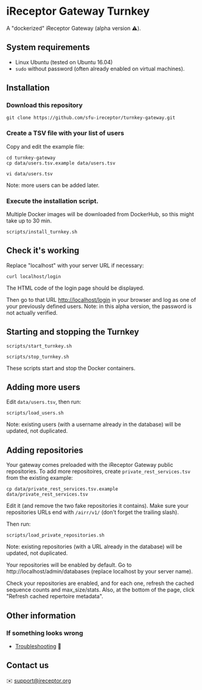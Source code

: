 # iReceptor Gateway Turnkey

A "dockerized" iReceptor Gateway (alpha version :warning:).

## System requirements

- Linux Ubuntu (tested on Ubuntu 16.04)
- `sudo` without password (often already enabled on virtual machines).
 
## Installation

### Download this repository

```
git clone https://github.com/sfu-ireceptor/turnkey-gateway.git
```

### Create a TSV file with your list of users

Copy and edit the example file:

```
cd turnkey-gateway
cp data/users.tsv.example data/users.tsv

vi data/users.tsv 
```

Note: more users can be added later.

### Execute the installation script.

Multiple Docker images will be downloaded from DockerHub, so this might take up to 30 min.

```
scripts/install_turnkey.sh
```

## Check it's working

Replace "localhost" with your server URL if necessary:

```
curl localhost/login
```

The HTML code of the login page should be displayed.

Then go to that URL <http://localhost/login> in your browser and log as one of your previously defined users. Note: in this alpha version, the password is not actually verified.


## Starting and stopping the Turnkey
```
scripts/start_turnkey.sh
```
```
scripts/stop_turnkey.sh
```

These scripts start and stop the Docker containers.

## Adding more users

Edit `data/users.tsv`, then run:

```
scripts/load_users.sh
```

Note: existing users (with a username already in the database) will be updated, not duplicated.

## Adding repositories

Your gateway comes preloaded with the iReceptor Gateway public repositories. To add more repositoires, create `private_rest_services.tsv` from the existing example:

```
cp data/private_rest_services.tsv.example data/private_rest_services.tsv
```

Edit it (and remove the two fake repositories it contains). Make sure your repositories URLs end with `/airr/v1/` (don't forget the trailing slash).

Then run:

```
scripts/load_private_repositories.sh
```

Note: existing repositories (with a URL already in the database) will be updated, not duplicated.


Your repositories will be enabled by default. Go to http://localhost/admin/databases (replace localhost by your server name).

Check your repositories are enabled, and for each one, refresh the cached sequence counts and max_size/stats. Also, at the bottom of the page, click "Refresh cached repertoire metadata".


## Other information

### If something looks wrong
- [Troubleshooting](doc/troubleshooting.md) :hammer:

## Contact us
:envelope: <support@ireceptor.org>